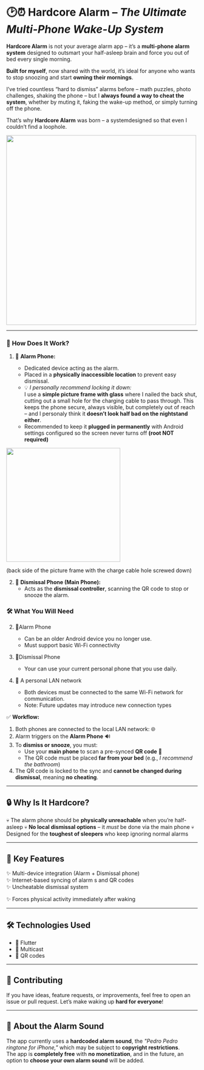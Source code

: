 # 🕑⏰ **Hardcore Alarm** – *The Ultimate Multi-Phone Wake-Up System*




 **Hardcore Alarm** is not your average alarm app – it’s a **multi-phone alarm system** designed to outsmart your half-asleep brain and force you out of bed every single morning.
  
 **Built for myself**, now shared with the world, it’s ideal for anyone who wants to stop snoozing and start **owning their mornings**.
 
 I’ve tried countless “hard to dismiss” alarms before – math puzzles, photo challenges, shaking the phone – but I **always found a way to cheat the system**, whether by muting it, faking the wake-up method, or simply turning off the phone.  
  
 That’s why **Hardcore Alarm** was born – a systemdesigned so that even I couldn’t find a loophole.
 
 <img src="https://github.com/user-attachments/assets/349e7848-cc22-4848-8d89-3f09f9a08e3e" width="500" />


---

### 🔧 **How Does It Work?**
1. 📱 **Alarm Phone:**

   - Dedicated device acting as the alarm.  
   - Placed in a **physically inaccessible location** to prevent easy dismissal.
   - 💡 *I personally recommend locking it down:*  
     I use a **simple picture frame with glass** where I nailed the back shut, cutting out a small hole for the charging cable to pass through. This keeps the phone secure, always visible, but completely out of reach – and I personaly think it **doesn’t look half bad on the nightstand either**.
   - Recommended to keep it **plugged in permanently** with Android settings configured so the screen never turns off **(root NOT required)**
  
<img src="https://github.com/user-attachments/assets/7d97e46c-ae53-4aea-9e0b-237287b62e55" width="300" />

(back side of the picture frame with the charge cable hole screwed down)


2. 📲 **Dismissal Phone (Main Phone):**
   - Acts as the **dismissal controller**, scanning the QR code to stop or snooze the alarm.
  
### 🛠️ What You Will Need
2. 📱Alarm Phone
   - Can be an older Android device you no longer use.
   - Must support basic Wi-Fi connectivity

2. 📱Dismissal Phone
   - Your can use your current personal phone that you use daily.

3. 🔗 A personal LAN network
   - Both devices must be connected to the same Wi-Fi network for communication.
   - Note: Future updates may introduce new connection types

✅ **Workflow:**

1. Both phones are connected to the local LAN network: 🌐  
2. Alarm triggers on the **Alarm Phone** 🔊  
3. To **dismiss or snooze**, you must:
   - Use your **main phone** to scan a pre-synced **QR code** 🧩  
   - The QR code must be placed **far from your bed** (e.g., *I recommend the bathroom*)
4. The QR code is locked to the sync and **cannot be changed during dismissal**, meaning **no cheating**.

---

## 🔒 **Why Is It Hardcore?**

💀 The alarm phone should be **physically unreachable** when you’re half-asleep
💀 **No local dismissal options** – it *must* be done via the main phone
💀 Designed for the **toughest of sleepers** who keep ignoring normal alarms

---

## 🎯 **Key Features**

✨ Multi-device integration (Alarm + Dismissal phone)  
✨ Internet-based syncing of alarm
s and QR codes  
✨ Uncheatable dismissal system

✨ Forces physical activity immediately after waking  

---

## 🛠️ **Technologies Used**

- 🤖 Flutter
- 🔗 Multicast
- 📝 QR codes

---

## 📝 **Contributing**

If you have ideas, feature requests, or improvements, feel free to open an issue or pull request. Let’s make waking up **hard for everyone**!


--- 

## 🎵 About the Alarm Sound

The app currently uses a **hardcoded alarm sound**, the *"Pedro Pedro ringtone for iPhone,"* which may be subject to **copyright restrictions**.  
The app is **completely free** with **no monetization**, and in the future, an option to **choose your own alarm sound** will be added.

